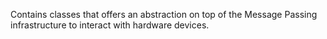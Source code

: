 Contains classes that offers an abstraction on top of the
Message Passing infrastructure to interact with hardware devices.
